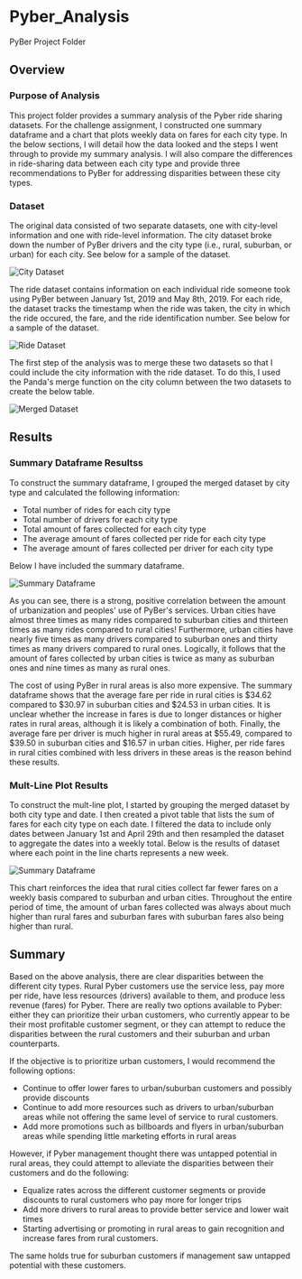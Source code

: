 # Pyber_Analysis
PyBer Project Folder
## Overview
### Purpose of Analysis
This project folder provides a summary analysis of the Pyber ride sharing datasets. For the challenge assignment, I constructed one summary dataframe and a chart that plots weekly data on fares for each city type. In the below sections, I will detail how the data looked and the steps I went through to provide my summary analysis. I will also compare the differences in ride-sharing data between each city type and provide three recommendations to PyBer for addressing disparities between these city types.
### Dataset
The original data consisted of two separate datasets, one with city-level information and one with ride-level information. The city dataset broke down the number of PyBer drivers and the city type (i.e., rural, suburban, or urban) for each city. See below for a sample of the dataset. 

![City Dataset](https://github.com/SethBoswell/PyBer_Analysis/blob/main/Resources/city_data.png)

The ride dataset contains information on each individual ride someone took using PyBer between January 1st, 2019 and May 8th, 2019. For each ride, the dataset tracks the timestamp when the ride was taken, the city in which the ride occured, the fare, and the ride identification number. See below for a sample of the dataset. 

![Ride Dataset](https://github.com/SethBoswell/PyBer_Analysis/blob/main/Resources/ride_data.png)

The first step of the analysis was to merge these two datasets so that I could include the city information with the ride dataset. To do this, I used the Panda's merge function 
on the city column between the two datasets to create the below table.

![Merged Dataset](https://github.com/SethBoswell/PyBer_Analysis/blob/main/Resources/merged_data.png)

## Results
### Summary Dataframe Resultss 
To construct the summary dataframe, I grouped the merged dataset by city type and calculated the following information:
- Total number of rides for each city type
- Total number of drivers for each city type
- Total amount of fares collected for each city type
- The average amount of fares collected per ride for each city type
- The average amount of fares collected per driver for each city type

Below I have included the summary dataframe.

![Summary Dataframe](https://github.com/SethBoswell/PyBer_Analysis/blob/main/Resources/PyBer_summary_dataframe.png)

As you can see, there is a strong, positive correlation between the amount of urbanization and peoples' use of PyBer's services. Urban cities have almost three times as many rides compared to suburban cities and thirteen times as many rides compared to rural cities! Furthermore, urban cities have nearly five times as many drivers compared to suburban ones and thirty times as many drivers compared to rural ones. Logically, it follows that the amount of fares collected by urban cities is twice as many as suburban ones and nine times as many as rural ones. 

The cost of using PyBer in rural areas is also more expensive. The summary dataframe shows that the average fare per ride in rural cities is $34.62 compared to $30.97 in suburban cities and $24.53 in urban cities. It is unclear whether the increase in fares is due to longer distances or higher rates in rural areas, although it is likely a combination of both. Finally, the average fare per driver is much higher in rural areas at $55.49, compared to $39.50 in suburban cities and $16.57 in urban cities. Higher, per ride fares in rural cities combined with less drivers in these areas is the reason behind these results.

### Mult-Line Plot Results
To construct the mult-line plot, I started by grouping the merged dataset by both city type and date. I then created a pivot table that lists the sum of fares for each city type on each date. I filtered the data to include only dates between January 1st and April 29th and then resampled the dataset to aggregate the dates into a weekly total. Below is the results of dataset where each point in the line charts represents a new week. 

![Summary Dataframe](https://github.com/SethBoswell/PyBer_Analysis/blob/main/Analysis/PyBer_fare_summary.png)

This chart reinforces the idea that rural cities collect far fewer fares on a weekly basis compared to suburban and urban cities. Throughout the entire period of time, the amount of urban fares collected was always about much higher than rural fares and suburban fares with suburban fares also being higher than rural. 

## Summary
Based on the above analysis, there are clear disparities between the different city types. Rural Pyber customers use the service less, pay more per ride, have less resources (drivers) available to them, and produce less revenue (fares) for Pyber. There are really two options available to Pyber: either they can prioritize their urban customers, who currently appear to be their most profitable customer segment, or they can attempt to reduce the disparities between the rural customers and their suburban and urban counterparts. 

If the objective is to prioritize urban customers, I would recommend the following options:
- Continue to offer lower fares to urban/suburban customers and possibly provide discounts 
- Continue to add more resources such as drivers to urban/suburban areas while not offering the same level of service to rural customers.
- Add more promotions such as billboards and flyers in urban/suburban areas while spending little marketing efforts in rural areas

However, if Pyber management thought there was untapped potential in rural areas, they could attempt to alleviate the disparities between their customers and do the following:
- Equalize rates across the different customer segments or provide discounts to rural customers who pay more for longer trips 
- Add more drivers to rural areas to provide better service and lower wait times
- Starting advertising or promoting in rural areas to gain recognition and increase fares from rural customers.

The same holds true for suburban customers if management saw untapped potential with these customers. 


